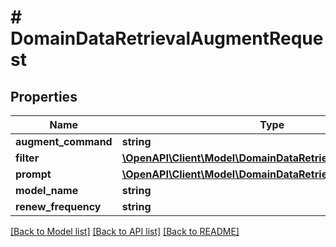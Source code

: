 # # DomainDataRetrievalAugmentRequest

## Properties

Name | Type | Description | Notes
------------ | ------------- | ------------- | -------------
**augment_command** | **string** |  | [optional]
**filter** | [**\OpenAPI\Client\Model\DomainDataRetrievalContentQuery**](DomainDataRetrievalContentQuery.md) |  | [optional]
**prompt** | [**\OpenAPI\Client\Model\DomainDataRetrievalAugmentPrompt**](DomainDataRetrievalAugmentPrompt.md) |  | [optional]
**model_name** | **string** |  | [optional]
**renew_frequency** | **string** |  |

[[Back to Model list]](../../README.md#models) [[Back to API list]](../../README.md#endpoints) [[Back to README]](../../README.md)
